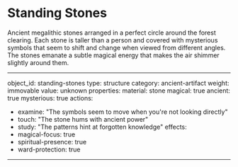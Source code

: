 # Standing Stones

Ancient megalithic stones arranged in a perfect circle around the forest clearing. Each stone is taller than a person and covered with mysterious symbols that seem to shift and change when viewed from different angles. The stones emanate a subtle magical energy that makes the air shimmer slightly around them.

---
object_id: standing-stones
type: structure
category: ancient-artifact
weight: immovable
value: unknown
properties:
  material: stone
  magical: true
  ancient: true
  mysterious: true
actions:
  - examine: "The symbols seem to move when you're not looking directly"
  - touch: "The stone hums with ancient power"
  - study: "The patterns hint at forgotten knowledge"
effects:
  - magical-focus: true
  - spiritual-presence: true
  - ward-protection: true
---